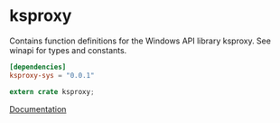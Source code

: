 # ksproxy #
Contains function definitions for the Windows API library ksproxy. See winapi for types and constants.

```toml
[dependencies]
ksproxy-sys = "0.0.1"
```

```rust
extern crate ksproxy;
```

[Documentation](https://retep998.github.io/doc/ksproxy/)
